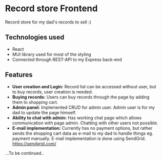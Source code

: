 # Record store Frontend

Record store for my dad's records to sell :)

## Technologies used
- React
- MUI library used for most of the styling
- Connected through REST-API to my Express back-end

## Features
- **User creation and Login:** Record list can be accessed without user, but to buy records, user creation is needed.
- **Buying records:** Users can buy records through the page by adding them to shopping cart.
- **Admin panel:** Implemented CRUD for admin user. Admin user is for my dad to update the page himself.
- **Ability to chat with admin:** Has working chat page which allows communication with page admin. Chatting with other users not possible.
- **E-mail implementation:** Currently has no payment options, but rather sends the shopping cart data as e-mail to my dad to handle things eg. payment manually. E-mail implementation is done using SendGrid. https://sendgrid.com/

...To be continued..
